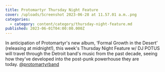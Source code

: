 ```yaml
---
title: Protomartyr Thursday Night Feature
cover: /uploads/Screenshot 2023-06-28 at 11.57.01 a.m..png
categories:
  - category: content/category/thursday-night-feature.md
published: 2023-06-01T04:00:00.000Z
---
```


In anticipation of Protomartyr's new album, ‘Formal Growth in the Desert’ (releasing at midnight!), this week's Thursday Night Feature w/ DJ POTUS will travel through the Detroit band's music from the past decade, seeing how they've developed into the post-punk powerhouse they are today. [@protomartyrband](https://www.instagram.com/protomartyrband/)
